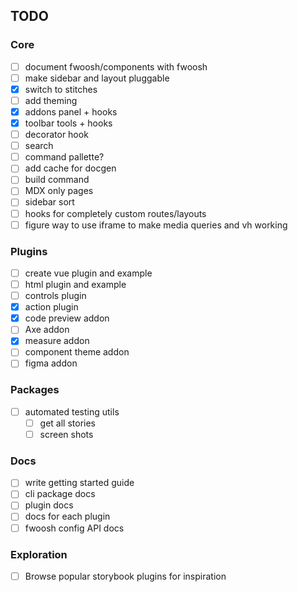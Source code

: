 ## TODO

### Core

- [ ] document fwoosh/components with fwoosh
- [ ] make sidebar and layout pluggable
- [x] switch to stitches
- [ ] add theming
- [x] addons panel + hooks
- [x] toolbar tools + hooks
- [ ] decorator hook
- [ ] search
- [ ] command pallette?
- [ ] add cache for docgen
- [ ] build command
- [ ] MDX only pages
- [ ] sidebar sort
- [ ] hooks for completely custom routes/layouts
- [ ] figure way to use iframe to make media queries and vh working

### Plugins

- [ ] create vue plugin and example
- [ ] html plugin and example
- [ ] controls plugin
- [x] action plugin
- [x] code preview addon
- [ ] Axe addon
- [x] measure addon
- [ ] component theme addon
- [ ] figma addon

### Packages

- [ ] automated testing utils
  - [ ] get all stories
  - [ ] screen shots

### Docs

- [ ] write getting started guide
- [ ] cli package docs
- [ ] plugin docs
- [ ] docs for each plugin
- [ ] fwoosh config API docs

### Exploration

- [ ] Browse popular storybook plugins for inspiration
